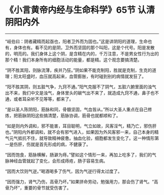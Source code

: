 # 《小言黄帝内经与生命科学》65节 认清阴阳内外

------

“岐伯曰：阴者藏精而起亟也，阳者卫外而为固也。”这是讲阴阳的道理，生命也有，身体也有。看不见的是阴，卫外而坚固的那个叫阳，这是个代号。阳是发散的，明亮的。我们身体上这个阴，是含精在内的，千万注意，不是男女性行为出的那个精！我们本身所有的细胞活动的能量，都是精。这个观念要搞清楚。

“阴不胜其阳，则脉流薄，疾并乃狂。”阴如果不能克制阳，胜就是克制，生克的道理；阳太旺盛时，血压就高起来，血管膨胀，有时碰到别的病情就发狂了。

“阳不胜其阴，则五脏气争，九窍不通。”阳气克服不了阴气，五脏六腑里面的浊气出不来，我们中文是浊气，身体里头的碳气出不来了，就造成九窍不通，鼻子也不通，或者耳朵听不见等等，都来了。

“是以圣人陈阴阳，筋脉和同，骨髓坚固，气血皆从。”所以大圣人重点在自己修炼，把筋脉阴阳这些搞清楚，筋脉协调，筋骨也就都顺和了。

“如是则内外调和，邪不能害，耳目聪明，气立如故，风客淫气，精乃亡，邪伤肝也。”阴阳内外都调和，就不会有邪气进入，如果因为外风客邪一来，自己本身的精气元气抵抗不住，就导致精神疲惫。抽血化验，细胞都发生变化了。这一种情形第一是伤肝，伤就是首先形成的病，不健康了。

“因而饱食，筋脉横解，肠澼为痔。”譬如这个情形一来，再加上吃多了，我们的气脉神经血管就起了变化，会形成痔疮，肠子容易生病。

“因而大饮则气逆。”喝酒喝多了伤气，因为气逆行得太过度了。

“因而强力，肾气乃伤，高骨乃坏。”如果拼命劳动，勉强用力，那会伤了肾气。“高骨乃坏”，重要的骨节就受伤害了。
